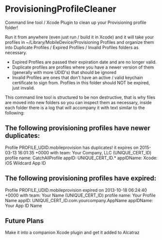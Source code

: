 ProvisioningProfileCleaner
==========================

Command line tool / Xcode Plugin to clean up your Provisioning profile folder!

Run it from anywhere (even just run / build it in Xcode) and it will take your profiles in ~/Library/MobileDevice/Provisioning Profiles and organize them
into Duplicate Profiles / Expired Profiles / Invalid Profiles folders as necessary. 

- Expired Profiles are passed their expiration date and are no longer valid.
- Duplicate profiles are profiles where you have a newer version of them (generally with more UDID's) that should be ignored
- Invalid Profiles are ones that don't have an active / valid keychain certificate to sign from. Profiles in this folder should NOT be expired, just invalid.

This command line tool is structured to be non destructive, that is why files are moved into new folders so you can inspect them as necessary, inside each
folder there is a log that will accompany it with text similar to the following: 

The following provisioning profiles have newer duplicates:
---------------------------------------------------

Profile PROFILE_UDID.mobileprovision has duplicates!
it expires on 2015-03-13 16:01:35 +0000 with team: Your Company, LLC (UNIQUE_CERT_ID)
profile name: CatchAllProfile 
appID: UNIQUE_CERT_ID.* appIDName: Xcode: iOS Wildcard App ID


The following provisioning profiles have expired:
---------------------------------------------------

Profile PROFILE_UDID.mobileprovision expired on 2013-10-18 06:24:40 +0000
with team: Your Name (UNIQUE_CERT_ID) profile name: Your Profile Name
appID: UNIQUE_CERT_ID.com.yourcompany.AppName appIDName: Your App ID Name

Future Plans
------------
 Make it into a companion Xcode plugin and get it added to Alcatraz
